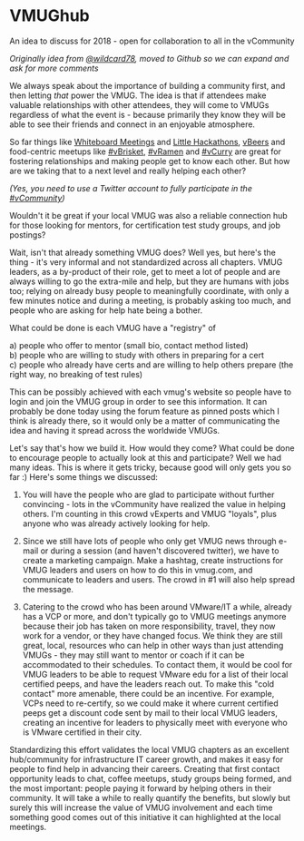 # VMUGhub
An idea to discuss for 2018 - open for collaboration to all in the vCommunity

_Originally idea from  <a href="https://twitter.com/wildcard78" target="_blank"> @wildcard78</a>, moved to Github so we can expand and ask for more comments_

We always speak about the importance of building a community first, and then letting *that* power the VMUG. The idea is that if attendees make valuable relationships with other attendees, they will come to VMUGs regardless of what the event is - because primarily they know they will be able to see their friends and connect in an enjoyable atmosphere.

So far things like <a href="https://twitter.com/search?f=tweets&vertical=default&q=%23VMUGWB" target="_blank"> Whiteboard Meetings</a>  and <a href="https://vbrownbag.com/2017/09/in-support-of-vmworldhackathon-vmwarecode-and-carlcapozza-pghlittlehack/" target="_blank"> Little Hackathons</a>, <a href="https://twitter.com/search?f=tweets&q=%23vBeers" target="_blank"> vBeers</a> and food-centric meetups like <a href="http://www.vbrisket.com/" target="_blank"> #vBrisket</a>, <a href="https://twitter.com/search?f=tweets&q=%23vRamen" target="_blank"> #vRamen</a> and <a href="https://twitter.com/search?f=tweets&q=%23vCurry" target="_blank"> #vCurry</a> are great for fostering relationships and making people get to know each other. But how are we taking that to a next level and really helping each other?

_(Yes, you need to use a Twitter account to fully participate in the <a href="https://twitter.com/search?f=tweets&q=%23vCommunity" target="_blank"> #vCommunity</a>)_

Wouldn't it be great if your local VMUG was also a reliable connection hub for those looking for mentors, for certification test study groups, and job postings?

Wait, isn't that already something VMUG does? Well yes, but here's the thing - it's very informal and not standardized across all chapters. VMUG leaders, as a by-product of their role, get to meet a lot of people and are always willing to go the extra-mile and help, but they are humans with jobs too; relying on already busy people to meaningfully coordinate, with only a few minutes notice and during a meeting, is probably asking too much, and people who are asking for help hate being a bother.

What could be done is each VMUG have a "registry" of 

a) people who offer to mentor (small bio, contact method listed)  
b) people who are willing to study with others in preparing for a cert  
c) people who already have certs and are willing to help others prepare (the right way, no breaking of test rules)

This can be possibly achieved with each vmug's website so people have to login and join the VMUG group in order to see this information. It can probably be done today using the forum feature as pinned posts which I think is already there, so it would only be a matter of communicating the idea and having it spread across the worldwide VMUGs.

Let's say that's how we build it. How would they come? What could be done to encourage people to actually look at this and participate? Well we had many ideas. This is where it gets tricky, because good will only gets you so far :) Here's some things we discussed:

1) You will have the people who are glad to participate without further convincing - lots in the vCommunity have realized the value in helping others. I'm counting in this crowd vExperts and VMUG "loyals", plus anyone who was already actively looking for help.

2) Since we still have lots of people who only get VMUG news through e-mail or during a session (and haven't discovered twitter), we have to create a marketing campaign. Make a hashtag, create instructions for VMUG leaders and users on how to do this in vmug.com, and communicate to leaders and users. The crowd in #1 will also help spread the message.

3) Catering to the crowd who has been around VMware/IT a while, already has a VCP or more, and don't typically go to VMUG meetings anymore because their job has taken on more responsibility, travel, they now work for a vendor, or they have changed focus. We think they are still great, local, resources who can help in other ways than just attending VMUGs - they may still want to mentor or coach if it can be accommodated to their schedules. To contact them, it would be cool for VMUG leaders to be able to request VMware edu for a list of their local certified peeps, and have the leaders reach out. To make this "cold contact" more amenable, there could be an incentive. For example, VCPs need to re-certify, so we could make it where current certified peeps get a discount code sent by mail to their local VMUG leaders, creating an incentive for leaders to physically meet with everyone who is VMware certified in their city.

Standardizing this effort validates the local VMUG chapters as an excellent hub/community for infrastructure IT career growth, and makes it easy for people to find help in advancing their careers. Creating that first contact opportunity leads to chat, coffee meetups, study groups being formed, and the most important: people paying it forward by helping others in their community. It will take a while to really quantify the benefits, but slowly but surely this will increase the value of VMUG involvement and each time something good comes out of this initiative it can highlighted at the local meetings.
